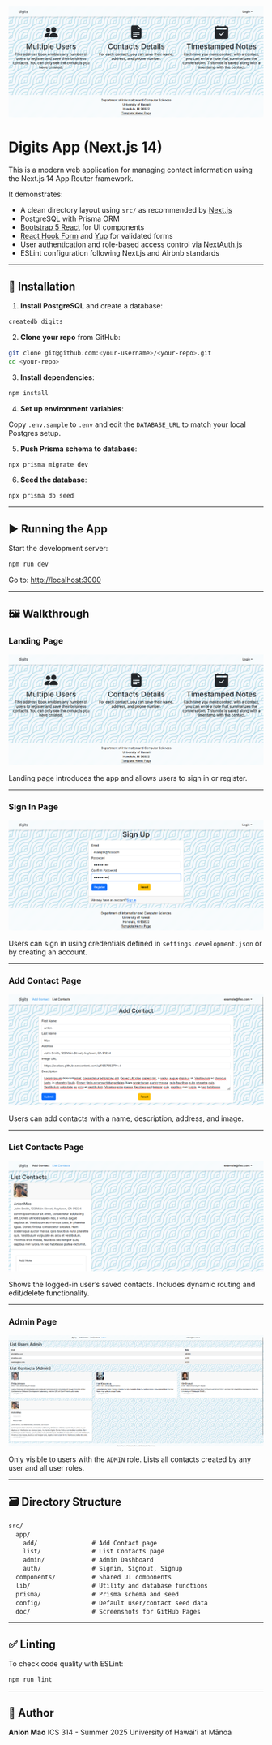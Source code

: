 <img src="doc/landing.png">

# Digits App (Next.js 14)

This is a modern web application for managing contact information using the Next.js 14 App Router framework.

It demonstrates:

- A clean directory layout using `src/` as recommended by [Next.js](https://nextjs.org/docs/getting-started/project-structure)
- PostgreSQL with Prisma ORM
- [Bootstrap 5 React](https://react-bootstrap.github.io/) for UI components
- [React Hook Form](https://react-hook-form.com) and [Yup](https://github.com/jquense/yup) for validated forms
- User authentication and role-based access control via [NextAuth.js](https://next-auth.js.org/)
- ESLint configuration following Next.js and Airbnb standards

---

## 🚀 Installation

1. **Install PostgreSQL** and create a database:

```bash
createdb digits
````

2. **Clone your repo** from GitHub:

```bash
git clone git@github.com:<your-username>/<your-repo>.git
cd <your-repo>
```

3. **Install dependencies**:

```bash
npm install
```

4. **Set up environment variables**:

Copy `.env.sample` to `.env` and edit the `DATABASE_URL` to match your local Postgres setup.

5. **Push Prisma schema to database**:

```bash
npx prisma migrate dev
```

6. **Seed the database**:

```bash
npx prisma db seed
```

---

## ▶️ Running the App

Start the development server:

```bash
npm run dev
```

Go to: [http://localhost:3000](http://localhost:3000)

---

## 🖼️ Walkthrough

### Landing Page

<img src="doc/landing.png">

Landing page introduces the app and allows users to sign in or register.

---

### Sign In Page

<img src="doc/signin.png">

Users can sign in using credentials defined in `settings.development.json` or by creating an account.

---

### Add Contact Page

<img src="doc/add-contact.png">

Users can add contacts with a name, description, address, and image.

---

### List Contacts Page

<img src="doc/list-contacts.png">

Shows the logged-in user’s saved contacts. Includes dynamic routing and edit/delete functionality.

---

### Admin Page

<img src="doc/admin-page.png">

Only visible to users with the `ADMIN` role. Lists all contacts created by any user and all user roles.

---

## 🗃️ Directory Structure

```txt
src/
  app/
    add/               # Add Contact page
    list/              # List Contacts page
    admin/             # Admin Dashboard
    auth/              # Signin, Signout, Signup
  components/          # Shared UI components
  lib/                 # Utility and database functions
  prisma/              # Prisma schema and seed
  config/              # Default user/contact seed data
  doc/                 # Screenshots for GitHub Pages
```

---

## ✅ Linting

To check code quality with ESLint:

```bash
npm run lint
```
---

## 👤 Author

**Anlon Mao**
ICS 314 - Summer 2025
University of Hawaiʻi at Mānoa

```
